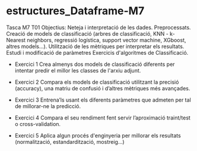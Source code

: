 # estructures_Dataframe-M7
Tasca M7 T01 Objectius:  Neteja i interpretació de les dades. Preprocessats. Creació de models de classificació (arbres de classificació, KNN - k-Nearest neighbors, regressió logística, support vector machine, XGboost, altres models...). Utilització de les mètriques per interpretar els resultats. Estudi i modificació de paràmetres
Exercicis d'algoritmes de Classificació.

- Exercici 1
Crea almenys dos models de classificació diferents per intentar predir el millor les classes de l'arxiu adjunt.



- Exercici 2
Compara els models de classificació utilitzant la precisió (accuracy), una matriu de confusió i d’altres mètriques més avançades.



- Exercici 3
Entrena’ls usant els diferents paràmetres que admeten per tal de millorar-ne la predicció.



- Exercici 4
Compara el seu rendiment fent servir l’aproximació traint/test o cross-validation.



- Exercici 5
Aplica algun procés d'enginyeria per millorar els resultats (normalització, estandardització, mostreig...)

